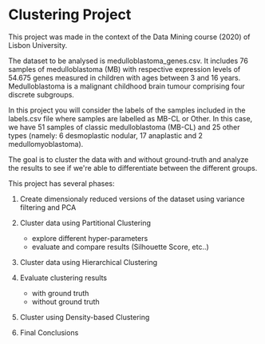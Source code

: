 # Clustering Project

This project was made in the context of the Data Mining course (2020) of Lisbon University. 

The dataset to be analysed is medulloblastoma_genes.csv. It includes 76 samples of medulloblastoma (MB) with respective expression levels of 54.675 genes measured in children with ages between 3 and 16 years. Medulloblastoma is a malignant childhood brain tumour comprising four discrete subgroups.

In this project you will consider the labels of the samples included in the labels.csv file where samples are labelled as MB-CL or Other. In this case, we have 51 samples of classic medulloblastoma (MB-CL) and 25 other types (namely: 6 desmoplastic nodular, 17 anaplastic and 2 medullomyoblastoma).

The goal is to cluster the data with and without ground-truth and analyze the results to see if we're able to differentiate between the different groups.

This project has several phases:

1. Create dimensionaly reduced versions of the dataset using variance filtering and PCA
2. Cluster data using Partitional Clustering
   - explore different hyper-parameters
   - evaluate and compare results (Silhouette Score, etc..)
3. Cluster data using Hierarchical Clustering
4. Evaluate clustering results
      - with ground truth
      - without ground truth

5. Cluster using Density-based Clustering
6. Final Conclusions




